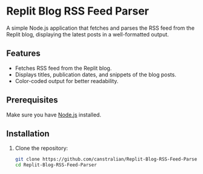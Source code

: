 # Replit Blog RSS Feed Parser

A simple Node.js application that fetches and parses the RSS feed from the Replit blog, displaying the latest posts in a well-formatted output.

## Features

- Fetches RSS feed from the Replit blog.
- Displays titles, publication dates, and snippets of the blog posts.
- Color-coded output for better readability.

## Prerequisites

Make sure you have [Node.js](https://nodejs.org/) installed.

## Installation

1. Clone the repository:
   ```bash
   git clone https://github.com/canstralian/Replit-Blog-RSS-Feed-Parser.git
   cd Replit-Blog-RSS-Feed-Parser